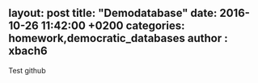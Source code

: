 layout: post
title:  "Demodatabase"
date:   2016-10-26 11:42:00 +0200
categories: homework,democratic_databases
author : xbach6
---

Test github

